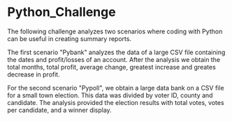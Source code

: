 # Python_Challenge

The following challenge analyzes two scenarios where coding with Python can be useful in creating summary reports.

The first scenario "Pybank" analyzes the data of a large CSV file containing the dates and profit/losses of an account. After the analysis we obtain the total months, total profit, average change, greatest increase and greates decrease in profit.

For the second scenario "Pypoll", we obtain a large data bank on a CSV file for a small town election. This data was divided by voter ID, county and candidate. The analysis provided the election results with total votes, votes per candidate, and a winner display.